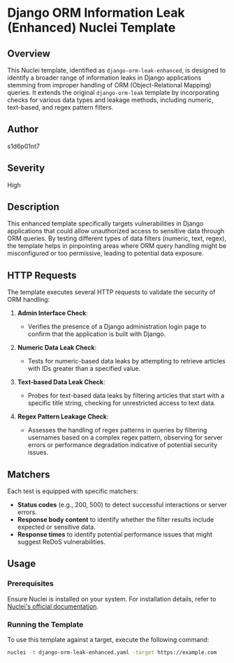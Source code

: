 # Django ORM Information Leak (Enhanced) Nuclei Template

## Overview

This Nuclei template, identified as `django-orm-leak-enhanced`, is designed to identify a broader range of information leaks in Django applications stemming from improper handling of ORM (Object-Relational Mapping) queries. It extends the original `django-orm-leak` template by incorporating checks for various data types and leakage methods, including numeric, text-based, and regex pattern filters.

## Author

s1d6p01nt7

## Severity

High

## Description

This enhanced template specifically targets vulnerabilities in Django applications that could allow unauthorized access to sensitive data through ORM queries. By testing different types of data filters (numeric, text, regex), the template helps in pinpointing areas where ORM query handling might be misconfigured or too permissive, leading to potential data exposure.

## HTTP Requests

The template executes several HTTP requests to validate the security of ORM handling:

1. **Admin Interface Check**:
   - Verifies the presence of a Django administration login page to confirm that the application is built with Django.

2. **Numeric Data Leak Check**:
   - Tests for numeric-based data leaks by attempting to retrieve articles with IDs greater than a specified value.

3. **Text-based Data Leak Check**:
   - Probes for text-based data leaks by filtering articles that start with a specific title string, checking for unrestricted access to text data.

4. **Regex Pattern Leakage Check**:
   - Assesses the handling of regex patterns in queries by filtering usernames based on a complex regex pattern, observing for server errors or performance degradation indicative of potential security issues.

## Matchers

Each test is equipped with specific matchers:
- **Status codes** (e.g., 200, 500) to detect successful interactions or server errors.
- **Response body content** to identify whether the filter results include expected or sensitive data.
- **Response times** to identify potential performance issues that might suggest ReDoS vulnerabilities.

## Usage

### Prerequisites

Ensure Nuclei is installed on your system. For installation details, refer to [Nuclei's official documentation](https://github.com/projectdiscovery/nuclei).

### Running the Template

To use this template against a target, execute the following command:

```bash
nuclei -t django-orm-leak-enhanced.yaml -target https://example.com
